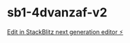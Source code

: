 # sb1-4dvanzaf-v2

[Edit in StackBlitz next generation editor ⚡️](https://stackblitz.com/~/github.com/johnnie-bell/sb1-4dvanzaf-v2)